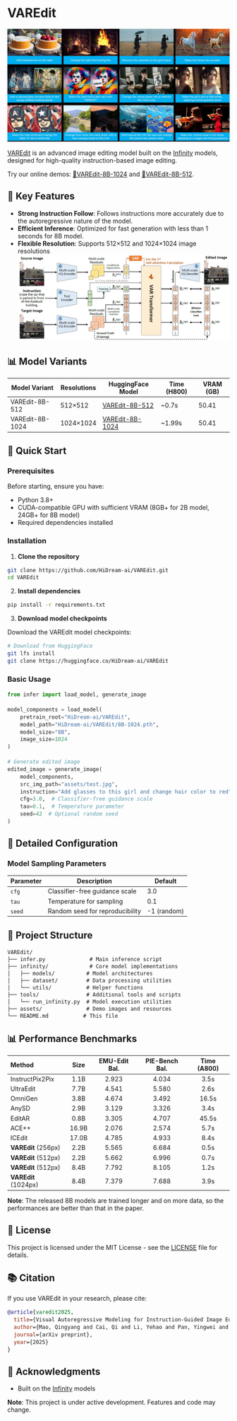 # VAREdit

![VAREdit Demo](assets/demo.jpg)

[VAREdit](https://github.com/HiDream-ai/VAREdit) is an advanced image editing model built on the [Infinity](https://huggingface.co/FoundationVision/infinity) models, designed for high-quality instruction-based image editing.

Try our online demos: [🤗VAREdit-8B-1024](https://huggingface.co/spaces/HiDream-ai/VAREdit-8B-1024) and [🤗VAREdit-8B-512](https://huggingface.co/spaces/HiDream-ai/VAREdit-8B-512).

## 🌟 Key Features

- **Strong Instruction Follow**: Follows instructions more accurately due to the autoregressive nature of the model.
- **Efficient Inference**: Optimized for fast generation with less than 1 seconds for 8B model.
- **Flexible Resolution**: Supports 512×512 and 1024×1024 image resolutions
![VAREdit Demo](assets/framework.jpg)

## 📊 Model Variants

| Model Variant    | Resolutions  | HuggingFace Model                                                                 | Time (H800) | VRAM (GB) |
|------------------|--------------|----------------------------------------------------------------------------------|----------|-----------|
| VAREdit-8B-512   | 512×512      | [VAREdit-8B-512](https://huggingface.co/HiDream-ai/VAREdit)         |   ~0.7s   |   50.41     |
| VAREdit-8B-1024  | 1024×1024    | [VAREdit-8B-1024](https://huggingface.co/HiDream-ai/VAREdit)       |   ~1.99s   |   50.41     |

## 🚀 Quick Start

### Prerequisites

Before starting, ensure you have:
- Python 3.8+
- CUDA-compatible GPU with sufficient VRAM (8GB+ for 2B model, 24GB+ for 8B model)
- Required dependencies installed

### Installation

1. **Clone the repository**
```bash
git clone https://github.com/HiDream-ai/VAREdit.git
cd VAREdit
```

2. **Install dependencies**
```bash
pip install -r requirements.txt
```

3. **Download model checkpoints**

Download the VAREdit model checkpoints:
```bash
# Download from HuggingFace
git lfs install
git clone https://huggingface.co/HiDream-ai/VAREdit
```

### Basic Usage

```python
from infer import load_model, generate_image

model_components = load_model(
    pretrain_root="HiDream-ai/VAREdit",
    model_path="HiDream-ai/VAREdit/8B-1024.pth",
    model_size="8B",
    image_size=1024
)

# Generate edited image
edited_image = generate_image(
    model_components,
    src_img_path="assets/test.jpg",
    instruction="Add glasses to this girl and change hair color to red",
    cfg=3.0,  # Classifier-free guidance scale
    tau=0.1,  # Temperature parameter
    seed=42  # Optional random seed
)
```

## 📝 Detailed Configuration

### Model Sampling Parameters

| Parameter | Description | Default |
|-----------|-------------|---------|
| `cfg` | Classifier-free guidance scale | 3.0 |
| `tau` | Temperature for sampling | 0.1 |
| `seed` | Random seed for reproducibility | -1 (random) |

## 📂 Project Structure

```
VAREdit/
├── infer.py              # Main inference script
├── infinity/             # Core model implementations
│   ├── models/          # Model architectures
│   ├── dataset/         # Data processing utilities
│   └── utils/           # Helper functions
├── tools/               # Additional tools and scripts
│   └── run_infinity.py  # Model execution utilities
├── assets/              # Demo images and resources
└── README.md           # This file
```

## 📊 Performance Benchmarks
| **Method** | **Size** | **EMU-Edit Bal.** | **PIE-Bench Bal.** | **Time (A800)** |
|:---|:---:|:---:|:---:|:---:|
| InstructPix2Pix | 1.1B | 2.923 | 4.034 | 3.5s |
| UltraEdit | 7.7B | 4.541 | 5.580 | 2.6s |
| OmniGen | 3.8B | 4.674 | 3.492 | 16.5s |
| AnySD | 2.9B | 3.129 | 3.326 | 3.4s |
| EditAR | 0.8B | 3.305 | 4.707 | 45.5s |
| ACE++ | 16.9B | 2.076 | 2.574 | 5.7s |
| ICEdit | 17.0B | 4.785 | 4.933 | 8.4s |
| **VAREdit** (256px) | 2.2B | 5.565 | 6.684 | 0.5s |
| **VAREdit** (512px) | 2.2B | 5.662 | 6.996 | 0.7s |
| **VAREdit** (512px) | 8.4B | 7.792 | 8.105 | 1.2s |
| **VAREdit** (1024px) | 8.4B | 7.379 | 7.688 | 3.9s |

**Note**: The released 8B models are trained longer and on more data, so the performances are better than that in the paper.

## 📄 License

This project is licensed under the MIT License - see the [LICENSE](LICENSE) file for details.

## 📚 Citation

If you use VAREdit in your research, please cite:

```bibtex
@article{varedit2025,
  title={Visual Autoregressive Modeling for Instruction-Guided Image Editing},
  author={Mao, Qingyang and Cai, Qi and Li, Yehao and Pan, Yingwei and Cheng, Mingyue and Yao, Ting and Liu, Qi and Mei, Tao},
  journal={arXiv preprint},
  year={2025}
}
```

## 🙏 Acknowledgments

- Built on the [Infinity](https://huggingface.co/FoundationVision/infinity) models

**Note**: This project is under active development. Features and code may change.
